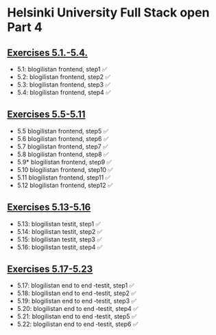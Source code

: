 # Helsinki University Full Stack open Part 4

## [Exercises 5.1.-5.4.](https://fullstackopen.com/osa5/kirjautuminen_frontendissa#tehtavat-5-1-5-4)
- 5.1: blogilistan frontend, step1 ✅
- 5.2: blogilistan frontend, step2 ✅
- 5.3: blogilistan frontend, step3 ✅
- 5.4: blogilistan frontend, step4 ✅

## [Exercises 5.5-5.11](https://fullstackopen.com/osa5/props_children_ja_proptypet#tehtavat-5-5-5-11)
- 5.5 blogilistan frontend, step5 ✅
- 5.6 blogilistan frontend, step6 ✅
- 5.7 blogilistan frontend, step7 ✅
- 5.8 blogilistan frontend, step8 ✅
- 5.9* blogilistan frontend, step9 ✅
- 5.10 blogilistan frontend, step10 ✅
- 5.11 blogilistan frontend, step11 ✅
- 5.12 blogilistan frontend, step12 ✅

## [Exercises 5.13-5.16](https://fullstackopen.com/osa5/react_sovellusten_testaaminen#tehtavat-5-13-5-16)
- 5.13: blogilistan testit, step1 ✅
- 5.14: blogilistan testit, step2 ✅
- 5.15: blogilistan testit, step3 ✅
- 5.16: blogilistan testit, step4 ✅

## [Exercises 5.17-5.23](https://fullstackopen.com/osa5/end_to_end_testaus_playwright#tehtavat-5-17-5-23)
- 5.17: blogilistan end to end ‑testit, step1 ✅
- 5.18: blogilistan end to end ‑testit, step2 ✅
- 5.19: blogilistan end to end ‑testit, step3 ✅
- 5.20: blogilistan end to end ‑testit, step4 ✅
- 5.21: blogilistan end to end ‑testit, step5 ✅
- 5.22: blogilistan end to end ‑testit, step6 ✅
